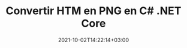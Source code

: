 ---
############################# Static ############################
layout: "autogen-gist"
date: 2021-10-02T14:22:14+03:00
draft: false
path: "fr/total/net/conversion/htm-to-png/"
other_out_formats: "PDF Word Excel Image DOC DOCM DOCX DOT DOTM DOTX RTF TXT RTF HTML HTM MHT MHTML XLS XLSX XLSM XLSB XLT XLTX XLTM TSV CSV XLAM FODS DIF SXC PPT PPTX PPTM PPS PPSX PPSM POT POTX POTM ODT OTT OTP ODP ODS PSD PSB SVG SVGZ XPS TEX BMP PNG GIF JPEG JPG TIFF WEBP JP2 ICO DCM WMF EMZ WMZ TGA MD EPUB FODP DICOM"
ad_headline: "Convertir HTM en PNG | .NET"
ad_description: "La solution de conversion de documents HTM vers PNG la plus précise pour vos applications .NET."

############################# Head ############################
head_title: "HTM-to-PNG.NET - Convertir HTM en PNG en C# .NET"
head_description: "API de conversion C# .NET HTM vers PNG. Convertissez HTM en PDF, Word, Excel, PowerPoint, images et plus de 100 autres formats de fichiers dans les applications .NET (C#, VB.NET, ASP.NET et .NET Core)."

############################# Header ############################
title: "Convertir HTM en PNG en C# .NET Core"
description: "API de conversion de documents et d'images C# .NET pour convertir HTM en PNG dans les applications C# .NET. Travaillez avec les fonctionnalités avancées de conversion de documents pour personnaliser l'apparence du document converti. Convertissez facilement tous les formats de fichiers Web populaires vers et depuis des documents Word, des feuilles de calcul Excel, des présentations PowerPoint, des PDF, Photoshop, des livres électroniques et des images. Convertissez par programmation le document complet ou choisissez certaines pages spécifiques du fichier de document source en fonction des numéros de page ou des plages de pages sélectifs et convertissez facilement en une large gamme de formats de document pris en charge."

############################# SubMenu ############################
submenu:
    enable: false

############################# Content ############################
content:
    enable: true
    block:
    - title_left: "Convertir HTM en PNG en C# .NET"
      content_left: |
          Suivez ces étapes simples pour la conversion de HTM en PNG dans .NET. Affichez le document PNG converti tel quel ou rendez-le et affichez-le au format HTML, PDF ou une image sans utiliser de logiciel externe.

          -   Créer un objet **Converter** pour convertir le document HTM
          -   Définir les options de conversion pour le format PNG
          -   Appelez la méthode **Convert** de l'instance de classe **Converter** pour la conversion en PNG
          -   Définir les options de la visionneuse **PDF** (PdfViewOptions), **JPG** (JpgViewOptions), **PNG** (PngViewOptions) ou **HTML** (HtmlViewOptions)
          -   Créez un objet **Viewer** pour afficher le PNG converti au format HTML, PDF ou image
          
      title_right: "Téléchargements et instructions d'installation"
      content_right: |
          Vous avez besoin des espaces de noms `GroupDocs.Conversion` et `GroupDocs.Viewer` pour convertir les formats de fichiers Word en une large gamme d'images et de types de documents tels que PDF, Microsoft Office (Word, Excel, PowerPoint, Project, Outlook), OpenDocument, HTML et Schémas CAO. Découvrez d'autres [API .NET pour les documents Office](https://products.conholdate.com/fr/total/net/) proposées par Conholdate.Total.
          
          Obtenez les fichiers d'assemblage respectifs à partir des [téléchargements](https://downloads.conholdate.com/total/net) ou récupérez l'ensemble du package à partir de [NuGet](https://www.nuget.org/packages/Conholdate.Total/) pour ajouter `Conholdate.Total for .NET` directement dans votre espace de travail.
          
      gisthash: "c93008180c287d2c0e630c3a87099946"
      gistfile: "html-to-word-docx-conversion.cs"

    - title_left: "Convertir HTML en PDF en C# .NET"
      content_left: |
          Convertissez avec précision votre document Web HTML5 en fichier PDF dans n'importe quel type d'applications .NET (C#, ASP.NET, VB.NET et .NET Core) en trois lignes de code simples.

          La conversion en fichiers HTML est également prise en charge à l'aide d'options avancées telles que la mise en page fixe pour positionner avec précision les éléments HTML et gérer le niveau de zoom du document converti en pourcentage.

          -   Charger le fichier **HTML** source
          -   Définir les options de conversion pour le format **PDF**
          -   Convertir le format **HTML** au format **PDF**
        
      title_right: "Extraction d'informations sur les documents sources"
      content_right: |
          La fonction d'extraction d'informations sur les documents permet non seulement d'obtenir les informations de base sur le fichier du document source, mais elle prend également en charge l'extraction de certaines informations précieuses spécifiques au format de fichier, telles que les dates de début et de fin du projet d'un fichier Microsoft Project, toute restriction d'impression sur un document PDF, liste des dossiers contenus dans un fichier de données Outlook, etc.

          Convertissez les formats de fichiers de documents populaires sur différents systèmes d'exploitation tels que Windows, Linux ou macOS tout en utilisant des plates-formes telles que Windows Azure, Mono et Xamarin.
          
      gisthash: "4f311c07ae9ee691b8afb7960aa6c806"
      gistfile: "html-to-pdf-conversion.cs"

    - title_left: "Convertir un fichier JSON en Excel en C# .NET"
      content_left: |
          La conversion d'un fichier JSON en Excel dans .NET est désormais plus facile avec Conholdate.Total pour les API .NET. Utilisez le fichier JSON comme source de données et convertissez-le précisément au format de fichier de feuille de calcul Excel en ajoutant quelques lignes de code C # sans utiliser de logiciel externe.

          -   Créer un objet **Converter** pour convertir le fichier JSON
          -   Instancier la classe **SpreadsheetConvertOptions**
          -   Appelez la méthode **Convert** de l'instance de classe **Converter** pour la conversion en XLSX
          
      title_right: "Charger et convertir des documents situés à distance"
      content_right: |
          À l'aide de Conholdate.Total pour .NET, les développeurs peuvent charger et convertir des documents à partir de divers emplacements distants et de ressources de stockage de documents dans le cloud telles qu'Amazon S3, Microsoft Azure Blob, FTP, un disque local, un flux ou une simple URL. Il vous suffit de spécifier la méthode pour obtenir le flux de documents situé à distance, puis de le transmettre à la classe Converter en tant que constructeur.
          
          Les API Conholdate.Total pour .NET sont natives pour Windows Forms, ASP.NET, WPF, WCF ou tout type d'application basée sur .NET Framework 2.0 ou version ultérieure.
          
      gisthash: "7864dd1c0c16ca647722d18664d5c84a"
      gistfile: "json-to-excel-spreadsheet-conversion.cs"

############################# About Formats ############################
about_formats:
    enable: false
############################# More Formats ############################
more_formats:
    enable: true
    auto: false
    other_out_formats: PDF Word Excel Image DOC DOCM DOCX DOT DOTM DOTX RTF TXT RTF HTML HTM MHT MHTML XLS XLSX XLSM XLSB XLT XLTX XLTM TSV CSV XLAM FODS DIF SXC PPT PPTX PPTM PPS PPSX PPSM POT POTX POTM ODT OTT OTP ODP ODS PSD PSB SVG SVGZ XPS TEX BMP PNG GIF JPEG JPG TIFF WEBP JP2 ICO DCM WMF EMZ WMZ TGA MD EPUB FODP DICOM
############################# Back to top ###############################
back_to_top:
  enable: true
---